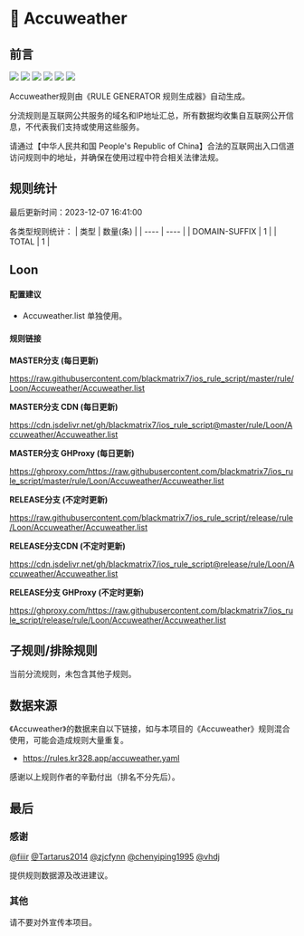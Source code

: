 # 🧸 Accuweather

## 前言

![](https://shields.io/badge/-移除重复规则-ff69b4) ![](https://shields.io/badge/-DOMAIN与DOMAIN--SUFFIX合并-green) ![](https://shields.io/badge/-DOMAIN--SUFFIX间合并-critical) ![](https://shields.io/badge/-DOMAIN与DOMAIN--KEYWORD合并-9cf) ![](https://shields.io/badge/-DOMAIN--SUFFIX与DOMAIN--KEYWORD合并-blue) ![](https://shields.io/badge/-IP--CIDR(6)合并-blueviolet) 

Accuweather规则由《RULE GENERATOR 规则生成器》自动生成。

分流规则是互联网公共服务的域名和IP地址汇总，所有数据均收集自互联网公开信息，不代表我们支持或使用这些服务。

请通过【中华人民共和国 People's Republic of China】合法的互联网出入口信道访问规则中的地址，并确保在使用过程中符合相关法律法规。

## 规则统计

最后更新时间：2023-12-07 16:41:00

各类型规则统计：
| 类型 | 数量(条)  | 
| ---- | ----  |
| DOMAIN-SUFFIX | 1  | 
| TOTAL | 1  | 


## Loon 

#### 配置建议
- Accuweather.list 单独使用。

#### 规则链接
**MASTER分支 (每日更新)**

https://raw.githubusercontent.com/blackmatrix7/ios_rule_script/master/rule/Loon/Accuweather/Accuweather.list

**MASTER分支 CDN (每日更新)**

https://cdn.jsdelivr.net/gh/blackmatrix7/ios_rule_script@master/rule/Loon/Accuweather/Accuweather.list

**MASTER分支 GHProxy (每日更新)**

https://ghproxy.com/https://raw.githubusercontent.com/blackmatrix7/ios_rule_script/master/rule/Loon/Accuweather/Accuweather.list

**RELEASE分支 (不定时更新)**

https://raw.githubusercontent.com/blackmatrix7/ios_rule_script/release/rule/Loon/Accuweather/Accuweather.list

**RELEASE分支CDN (不定时更新)**

https://cdn.jsdelivr.net/gh/blackmatrix7/ios_rule_script@release/rule/Loon/Accuweather/Accuweather.list

**RELEASE分支 GHProxy (不定时更新)**

https://ghproxy.com/https://raw.githubusercontent.com/blackmatrix7/ios_rule_script/release/rule/Loon/Accuweather/Accuweather.list

## 子规则/排除规则


当前分流规则，未包含其他子规则。

## 数据来源

《Accuweather》的数据来自以下链接，如与本项目的《Accuweather》规则混合使用，可能会造成规则大量重复。

- https://rules.kr328.app/accuweather.yaml


感谢以上规则作者的辛勤付出（排名不分先后）。

## 最后

### 感谢

[@fiiir](https://github.com/fiiir) [@Tartarus2014](https://github.com/Tartarus2014) [@zjcfynn](https://github.com/zjcfynn) [@chenyiping1995](https://github.com/chenyiping1995) [@vhdj](https://github.com/vhdj)

提供规则数据源及改进建议。

### 其他

请不要对外宣传本项目。